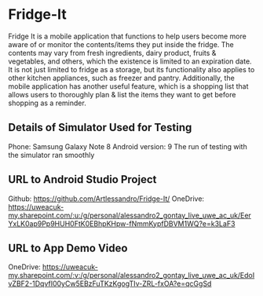 # Fridge-It

Fridge It is a mobile application that functions to help users become more aware of or monitor the 
contents/items they put inside the fridge. The contents may vary from fresh ingredients, dairy product, 
fruits & vegetables, and others, which the existence is limited to an expiration date. It is not just limited 
to fridge as a storage, but its functionality also applies to other kitchen appliances, such as freezer 
and pantry. Additionally, the mobile application has another useful feature, which is a shopping list 
that allows users to thoroughly plan & list the items they want to get before shopping as a reminder.

## Details of Simulator Used for Testing

Phone: Samsung Galaxy Note 8
Android version: 9
The run of testing with the simulator ran smoothly

## URL to Android Studio Project
Github: https://github.com/Artlessandro/Fridge-It/
OneDrive: https://uweacuk-my.sharepoint.com/:u:/g/personal/alessandro2_gontay_live_uwe_ac_uk/EerYxLK0ap9Pp9HUH0FtK0EBhpKHpw-fNmmKypfDBVM1WQ?e=k3LaF3

## URL to App Demo Video
OneDrive: https://uweacuk-my.sharepoint.com/:v:/g/personal/alessandro2_gontay_live_uwe_ac_uk/EdoIvZBF2-1DqvfI00yCw5EBzFuTKzKgogTIv-ZRL-fxOA?e=qcGgSd
